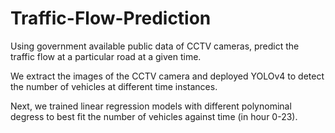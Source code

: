# Traffic-Flow-Prediction
Using government available public data of CCTV cameras, predict the traffic flow at a particular road at a given time.

We extract the images of the CCTV camera and deployed YOLOv4 to detect the number of vehicles at different time instances.

Next, we trained linear regression models with different polynominal degress to best fit the number of vehicles against time (in hour 0-23).
